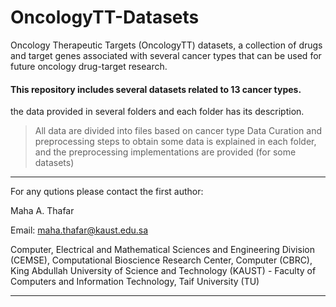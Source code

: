 # OncologyTT-Datasets
Oncology Therapeutic Targets (OncologyTT) datasets, a collection of drugs and target genes associated with several cancer types that can be used for future oncology drug-target research.

#### This repository includes several datasets related to 13 cancer types.
 the data provided in several folders and each folder has its description.

> All data are divided into files based on cancer type
> Data Curation and preprocessing steps to obtain some data is explained in each folder,
> and the preprocessing implementations are provided (for some datasets)

----

For any qutions please contact the first author:


  Maha A. Thafar

Email: maha.thafar@kaust.edu.sa

Computer, Electrical and Mathematical Sciences and Engineering Division (CEMSE), Computational Bioscience Research Center, Computer (CBRC), King Abdullah University of Science and Technology (KAUST) - Faculty of Computers and Information Technology, Taif University (TU)

----
